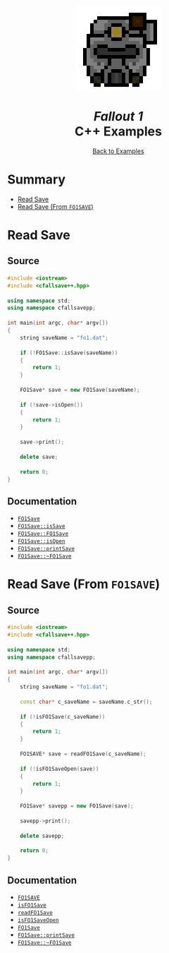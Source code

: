 <div align="center">

![Fallout 1 Logo 192x192](../assets/fo1/fo1_logo_192x192.png)

# *Fallout 1*<br /> C++ Examples

[Back to Examples](../EXAMPLES.md)

</div>



# Summary

* [Read Save](#read-save)
* [Read Save (From `FO1SAVE`)](#read-save-from-fo1save)



# Read Save

## Source

```cpp
#include <iostream>
#include <cfallsave++.hpp>

using namespace std;
using namespace cfallsavepp;

int main(int argc, char* argv[])
{
    string saveName = "fo1.dat";

    if (!FO1Save::isSave(saveName))
    {
        return 1;
    }

    FO1Save* save = new FO1Save(saveName);

    if (!save->isOpen())
    {
        return 1;
    }

    save->print();

    delete save;

    return 0;
}
```

## Documentation

* [`FO1Save`](../docs/api_cplusplus_fo1.md#fo1save)
* [`FO1Save::isSave`](../docs/api_cplusplus_fo1.md#fo1saveissave-static)
* [`FO1Save::FO1Save`](../docs/api_cplusplus_fo1.md#fo1savefo1save)
* [`FO1Save::isOpen`](../docs/api_cplusplus_fo1.md#fo1saveisopen)
* [`FO1Save::printSave`](../docs/api_cplusplus_fo1.md#fo1saveprintsave)
* [`FO1Save::~FO1Save`](../docs/api_cplusplus_fo1.md#fo1savefo1save-1)



# Read Save (From `FO1SAVE`)

## Source

```cpp
#include <iostream>
#include <cfallsave++.hpp>

using namespace std;
using namespace cfallsavepp;

int main(int argc, char* argv[])
{
    string saveName = "fo1.dat";

    const char* c_saveName = saveName.c_str();

    if (!isFO1Save(c_saveName))
    {
        return 1;
    }

    FO1SAVE* save = readFO1Save(c_saveName);

    if (!isFO1SaveOpen(save))
    {
        return 1;
    }

    FO1Save* savepp = new FO1Save(save);

    savepp->print();

    delete savepp;

    return 0;
}
```

## Documentation

* [`FO1SAVE`](../docs/api_fo1.md#fo1save)
* [`isFO1Save`](../docs/api_fo1.md#isfo1save)
* [`readFO1Save`](../docs/api_fo1.md#readfo1save)
* [`isFO1SaveOpen`](../docs/api_fo1.md#isfo1saveopen)
* [`FO1Save`](../docs/api_cplusplus_fo1.md#fo1save)
* [`FO1Save::printSave`](../docs/api_cplusplus_fo1.md#fo1saveprintsave)
* [`FO1Save::~FO1Save`](../docs/api_cplusplus_fo1.md#fo1savefo1save-1)
